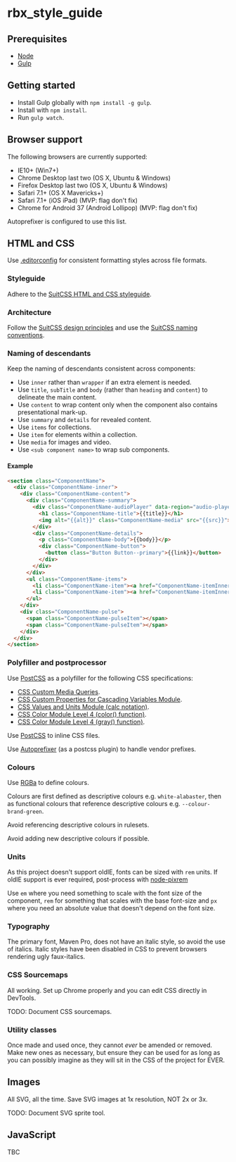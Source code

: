 rbx_style_guide
===============

## Prerequisites

* [Node](http://nodejs.org/)
* [Gulp](http://gulpjs.com/)

## Getting started

* Install Gulp globally with `npm install -g gulp`.
* Install with `npm install`.
* Run `gulp watch`.

## Browser support

The following browsers are currently supported:

* IE10+ (Win7+)
* Chrome Desktop last two (OS X, Ubuntu & Windows)
* Firefox Desktop last two (OS X, Ubuntu & Windows)
* Safari 7.1+ (OS X Mavericks+)
* Safari 7.1+ (iOS iPad) (MVP: flag don't fix)
* Chrome for Android 37 (Android Lollipop) (MVP: flag don't fix)

Autoprefixer is configured to use this list.

## HTML and CSS

Use [.editorconfig](http://editorconfig.org/) for consistent formatting styles across file formats.

### Styleguide

Adhere to the [SuitCSS HTML and CSS styleguide](https://github.com/suitcss/suit/blob/master/doc/STYLE.md).

### Architecture

Follow the [SuitCSS design principles](https://github.com/suitcss/suit/blob/master/doc/design-principles.md) and use the [SuitCSS naming conventions](https://github.com/suitcss/suit/blob/master/doc/naming-conventions.md).

### Naming of descendants

Keep the naming of descendants consistent across components:

* Use `inner` rather than `wrapper` if an extra element is needed.
* Use `title`, `subTitle` and `body` (rather than `heading` and `content`) to delineate the main content.
* Use `content` to wrap content only when the component also contains presentational mark-up.
* Use `summary` and `details` for revealed content.
* Use `items` for collections.
* Use `item` for elements within a collection.
* Use `media` for images and video.
* Use `<sub component name>` to wrap sub components.

#### Example

```html
<section class="ComponentName">
  <div class="ComponentName-inner">
    <div class="ComponentName-content">
      <div class="ComponentName-summary">
        <div class="ComponentName-audioPlayer" data-region="audio-player"></div>
          <h1 class="ComponentName-title">{{title}}</h1>
          <img alt="{{alt}}" class="ComponentName-media" src="{{src}}">
        </div>
        <div class="ComponentName-details">
          <p class="ComponentName-body">{{body}}</p>
          <div class="ComponentName-button">
            <button class="Button Button--primary">{{link}}</button>
          </div>
        </div>
      </div>
      <ul class="ComponentName-items">
        <li class="ComponentName-item"><a href="ComponentName-itemInner">{{link}}</a></li>
        <li class="ComponentName-item"><a href="ComponentName-itemInner">{{link}}</a></li>
      </ul>
    </div>
    <div class="ComponentName-pulse">
      <span class="ComponentName-pulseItem"></span>
      <span class="ComponentName-pulseItem"></span>
    </div>
  </div>
</section>
```

### Polyfiller and postprocessor

Use [PostCSS](https://github.com/postcss/postcss) as a polyfiller for the following CSS specifications:

* [CSS Custom Media Queries](http://dev.w3.org/csswg/mediaqueries/#custom-mq).
* [CSS Custom Properties for Cascading Variables Module](http://dev.w3.org/csswg/css-variables/).
* [CSS Values and Units Module (calc notation)](http://www.w3.org/TR/css3-values/#calc-notation).
* [CSS Color Module Level 4 (color() function)](http://dev.w3.org/csswg/css-color/#modifying-colors).
* [CSS Color Module Level 4 (gray() function)](http://dev.w3.org/csswg/css-color/#grays).

Use [PostCSS](https://github.com/postcss/postcss) to inline CSS files.

Use [Autoprefixer](https://github.com/postcss/autoprefixer) (as a postcss plugin) to handle vendor prefixes.

### Colours

Use [RGBa](https://docs.webplatform.org/wiki/css/color#RGBA_Notation) to define colours.

Colours are first defined as descriptive colours e.g. `white-alabaster`, then as functional colours that reference descriptive colours e.g. `--colour-brand-green`.

Avoid referencing descriptive colours in rulesets.

Avoid adding new descriptive colours if possible.

### Units

As this project doesn't support oldIE, fonts can be sized with `rem` units. If oldIE support is ever required, post-process with [node-pixrem](https://github.com/robwierzbowski/node-pixrem)

Use `em` where you need something to scale with the font size of the component, `rem` for something that scales with the base font-size and `px` where you need an absolute value that doesn't depend on the font size.

### Typography

The primary font, Maven Pro, does not have an italic style, so avoid the use of italics. Italic styles have been disabled in CSS to prevent browsers rendering ugly faux-italics.

### CSS Sourcemaps

All working. Set up Chrome properly and you can edit CSS directly in DevTools.

TODO: Document CSS sourcemaps.

### Utility classes

Once made and used once, they cannot *ever* be amended or removed. Make new ones as necessary, but ensure they can be used for as long as you can possibly imagine as they will sit in the CSS of the project for EVER.

## Images

All SVG, all the time. Save SVG images at 1x resolution, NOT 2x or 3x.

TODO: Document SVG sprite tool.

## JavaScript

TBC
